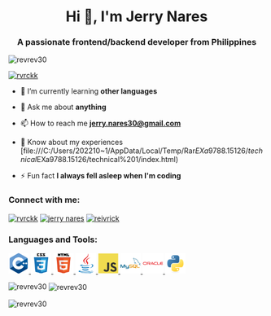 <h1 align="center">Hi 👋, I'm Jerry Nares</h1>
<h3 align="center">A passionate frontend/backend developer from Philippines</h3>

<p align="left"> <img src="https://komarev.com/ghpvc/?username=revrev30&label=Profile%20views&color=0e75b6&style=flat" alt="revrev30" /> </p>

<p align="left"> <a href="https://twitter.com/rvrckk" target="blank"><img src="https://img.shields.io/twitter/follow/rvrckk?logo=twitter&style=for-the-badge" alt="rvrckk" /></a> </p>

- 🌱 I’m currently learning **other languages**

- 💬 Ask me about **anything**

- 📫 How to reach me **jerry.nares30@gmail.com**

- 📄 Know about my experiences [file:///C:/Users/202210~1/AppData/Local/Temp/Rar$EXa9788.15126/technical%201/index.html](file:///C:/Users/202210~1/AppData/Local/Temp/Rar$EXa9788.15126/technical%201/index.html)

- ⚡ Fun fact **I always fell asleep when I'm coding**

<h3 align="left">Connect with me:</h3>
<p align="left">
<a href="https://twitter.com/rvrckk" target="blank"><img align="center" src="https://raw.githubusercontent.com/rahuldkjain/github-profile-readme-generator/master/src/images/icons/Social/twitter.svg" alt="rvrckk" height="30" width="40" /></a>
<a href="https://fb.com/jerry nares" target="blank"><img align="center" src="https://raw.githubusercontent.com/rahuldkjain/github-profile-readme-generator/master/src/images/icons/Social/facebook.svg" alt="jerry nares" height="30" width="40" /></a>
<a href="https://instagram.com/reivrick" target="blank"><img align="center" src="https://raw.githubusercontent.com/rahuldkjain/github-profile-readme-generator/master/src/images/icons/Social/instagram.svg" alt="reivrick" height="30" width="40" /></a>
</p>

<h3 align="left">Languages and Tools:</h3>
<p align="left"> <a href="https://www.w3schools.com/cpp/" target="_blank" rel="noreferrer"> <img src="https://raw.githubusercontent.com/devicons/devicon/master/icons/cplusplus/cplusplus-original.svg" alt="cplusplus" width="40" height="40"/> </a> <a href="https://www.w3schools.com/css/" target="_blank" rel="noreferrer"> <img src="https://raw.githubusercontent.com/devicons/devicon/master/icons/css3/css3-original-wordmark.svg" alt="css3" width="40" height="40"/> </a> <a href="https://www.w3.org/html/" target="_blank" rel="noreferrer"> <img src="https://raw.githubusercontent.com/devicons/devicon/master/icons/html5/html5-original-wordmark.svg" alt="html5" width="40" height="40"/> </a> <a href="https://www.java.com" target="_blank" rel="noreferrer"> <img src="https://raw.githubusercontent.com/devicons/devicon/master/icons/java/java-original.svg" alt="java" width="40" height="40"/> </a> <a href="https://developer.mozilla.org/en-US/docs/Web/JavaScript" target="_blank" rel="noreferrer"> <img src="https://raw.githubusercontent.com/devicons/devicon/master/icons/javascript/javascript-original.svg" alt="javascript" width="40" height="40"/> </a> <a href="https://www.mysql.com/" target="_blank" rel="noreferrer"> <img src="https://raw.githubusercontent.com/devicons/devicon/master/icons/mysql/mysql-original-wordmark.svg" alt="mysql" width="40" height="40"/> </a> <a href="https://www.oracle.com/" target="_blank" rel="noreferrer"> <img src="https://raw.githubusercontent.com/devicons/devicon/master/icons/oracle/oracle-original.svg" alt="oracle" width="40" height="40"/> </a> <a href="https://www.python.org" target="_blank" rel="noreferrer"> <img src="https://raw.githubusercontent.com/devicons/devicon/master/icons/python/python-original.svg" alt="python" width="40" height="40"/> </a> </p>

<p><img align="left" src="https://github-readme-stats.vercel.app/api/top-langs?username=revrev30&show_icons=true&locale=en&layout=compact" alt="revrev30" /></p>

<p>&nbsp;<img align="center" src="https://github-readme-stats.vercel.app/api?username=revrev30&show_icons=true&locale=en" alt="revrev30" /></p>

<p><img align="center" src="https://github-readme-streak-stats.herokuapp.com/?user=revrev30&" alt="revrev30" /></p>
